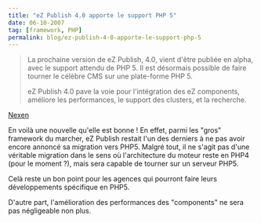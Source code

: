 ```yaml
---
title: "eZ Publish 4.0 apporte le support PHP 5"
date: 06-10-2007
tag: [framework, PHP]
permalink: blog/ez-publish-4-0-apporte-le-support-php-5
---
```

> La prochaine version de eZ Publish, 4.0, vient d'être publiée en alpha, avec le support attendu de PHP 5. Il est désormais possible de faire tourner le célèbre CMS sur une plate-forme PHP 5.
> 
> eZ Publish 4.0 pave la voie pour l'intégration des eZ components, améliore les performances, le support des clusters, et la recherche.

[Nexen](http://www.nexen.net/actualites/php/17645-ez_publish_4.0_apporte_le_support_php_5.php)

En voilà une nouvelle qu'elle est bonne ! En effet, parmi les "gros" framework du marcher, eZ Publish restait l'un des derniers à ne pas avoir encore annoncé sa migration vers PHP5. Malgré tout, il ne s'agit pas d'une véritable migration dans le sens où l'architecture du moteur reste en PHP4 (pour le moment ?), mais sera capable de tourner sur un serveur PHP5.

Celà reste un bon point pour les agences qui pourront faire leurs développements spécifique en PHP5.

D'autre part, l'amélioration des performances des "components" ne sera pas négligeable non plus.
